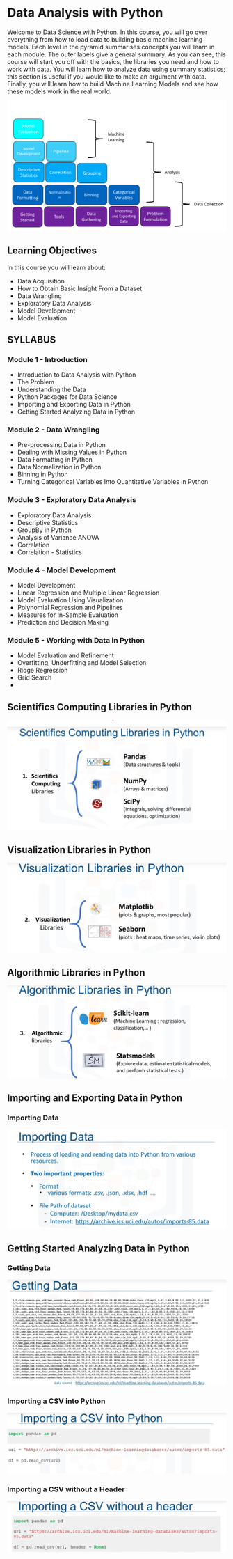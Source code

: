 # Data Analysis with Python

Welcome to Data Science with Python. In this course, you will go over everything from how to load data to building basic machine learning models. Each level in the pyramid summarises concepts you will learn in each module. The outer labels give a general summary. As you can see, this course will start you off with the basics, the libraries you need and how to work with data. You will learn how to analyze data using summary statistics; this section is useful if you would like to make an argument with data. Finally, you will learn how to build Machine Learning Models and see how these models work in the real world.

![image](./images/Introduction.png)

## Learning Objectives
In this course you will learn about:

* Data Acquisition
* How to Obtain Basic Insight From a Dataset
* Data Wrangling
* Exploratory Data Analysis
* Model Development
* Model Evaluation

## SYLLABUS
### Module 1 - Introduction

* Introduction to Data Analysis with Python
* The Problem
* Understanding the Data
* Python Packages for Data Science
* Importing and Exporting Data in Python
* Getting Started Analyzing Data in Python

### Module 2 - Data Wrangling

* Pre-processing Data in Python
* Dealing with Missing Values in Python
* Data Formatting in Python
* Data Normalization in Python
* Binning in Python
* Turning Categorical Variables Into Quantitative Variables in Python

### Module 3 -  Exploratory Data Analysis

* Exploratory Data Analysis
* Descriptive Statistics
* GroupBy in Python
* Analysis of Variance ANOVA
* Correlation
* Correlation - Statistics

### Module 4 - Model Development

* Model Development
* Linear Regression and Multiple Linear Regression
* Model Evaluation Using Visualization
* Polynomial Regression and Pipelines
* Measures for In-Sample Evaluation
* Prediction and Decision Making

### Module 5 - Working with Data in Python

* Model Evaluation and Refinement
* Overfitting, Underfitting and Model Selection
* Ridge Regression
* Grid Search
* 
## Scientifics Computing Libraries in Python
![image](./images/scientific_computing.png)

## Visualization Libraries in Python
![image](./images/visualization.png)

## Algorithmic Libraries in Python
![image](./images/algorithmic_libraries.png)

## Importing and Exporting Data in Python
### Importing  Data
![image](./images/importing_data.png)

## Getting Started Analyzing Data in Python
### Getting Data
![image](./images/getting_data.png)

### Importing a CSV into Python
![image](./images/importing_a_csv_into_python.png)

### Importing a CSV without a Header
![image](./images/importing_a_csv_without_a_header.png)
